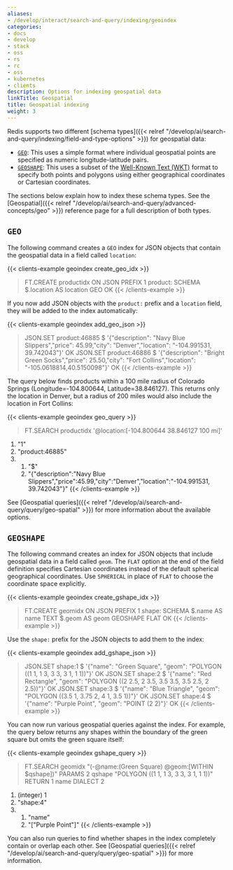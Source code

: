 ```yaml
---
aliases:
- /develop/interact/search-and-query/indexing/geoindex
categories:
- docs
- develop
- stack
- oss
- rs
- rc
- oss
- kubernetes
- clients
description: Options for indexing geospatial data
linkTitle: Geospatial
title: Geospatial indexing
weight: 3
---
```


Redis supports two different
[schema types]({{< relref "/develop/ai/search-and-query/indexing/field-and-type-options" >}})
for geospatial data:

-   [`GEO`](#geo): This uses a simple format where individual geospatial
    points are specified as numeric longitude-latitude pairs.
-   [`GEOSHAPE`](#geoshape): This uses a subset of the 
    [Well-Known Text (WKT)](https://en.wikipedia.org/wiki/Well-known_text_representation_of_geometry)
    format to specify both points and polygons using either geographical
    coordinates or Cartesian coordinates.

The sections below explain how to index these schema types. See the
[Geospatial]({{< relref "/develop/ai/search-and-query/advanced-concepts/geo" >}})
reference page for a full description of both types.

## `GEO`

The following command creates a `GEO` index for JSON objects that contain
the geospatial data in a field called `location`:

{{< clients-example geoindex create_geo_idx >}}
> FT.CREATE productidx ON JSON PREFIX 1 product: SCHEMA $.location AS location GEO
OK
{{< /clients-example >}}

If you now add JSON objects with the `product:` prefix and a `location` field,
they will be added to the index automatically:

{{< clients-example geoindex add_geo_json >}}
> JSON.SET product:46885 $ '{"description": "Navy Blue Slippers","price": 45.99,"city": "Denver","location": "-104.991531, 39.742043"}'
OK
> JSON.SET product:46886 $ '{"description": "Bright Green Socks","price": 25.50,"city": "Fort Collins","location": "-105.0618814,40.5150098"}'
OK
{{< /clients-example >}}

The query below finds products within a 100 mile radius of Colorado Springs
(Longitude=-104.800644, Latitude=38.846127). This returns only the location in
Denver, but a radius of 200 miles would also include the location in Fort Collins:

{{< clients-example geoindex geo_query >}}
> FT.SEARCH productidx '@location:[-104.800644 38.846127 100 mi]'
1) "1"
2) "product:46885"
3) 1) "$"
   2) "{\"description\":\"Navy Blue Slippers\",\"price\":45.99,\"city\":\"Denver\",\"location\":\"-104.991531, 39.742043\"}"
{{< /clients-example >}}

See [Geospatial queries]({{< relref "/develop/ai/search-and-query/query/geo-spatial" >}})
for more information about the available options.

## `GEOSHAPE`

The following command creates an index for JSON objects that include
geospatial data in a field called `geom`. The `FLAT` option at the end
of the field definition specifies Cartesian coordinates instead of
the default spherical geographical coordinates. Use `SPHERICAL` in
place of `FLAT` to choose the coordinate space explicitly.

{{< clients-example geoindex create_gshape_idx >}}
> FT.CREATE geomidx ON JSON PREFIX 1 shape: SCHEMA $.name AS name TEXT $.geom AS geom GEOSHAPE FLAT
OK
{{< /clients-example >}}

Use the `shape:` prefix for the JSON objects to add them to the index:

{{< clients-example geoindex add_gshape_json >}}
> JSON.SET shape:1 $ '{"name": "Green Square", "geom": "POLYGON ((1 1, 1 3, 3 3, 3 1, 1 1))"}'
OK
> JSON.SET shape:2 $ '{"name": "Red Rectangle", "geom": "POLYGON ((2 2.5, 2 3.5, 3.5 3.5, 3.5 2.5, 2 2.5))"}'
OK
> JSON.SET shape:3 $ '{"name": "Blue Triangle", "geom": "POLYGON ((3.5 1, 3.75 2, 4 1, 3.5 1))"}'
OK
> JSON.SET shape:4 $ '{"name": "Purple Point", "geom": "POINT (2 2)"}'
OK
{{< /clients-example >}}

You can now run various geospatial queries against the index. For
example, the query below returns any shapes within the boundary
of the green square but omits the green square itself:

{{< clients-example geoindex gshape_query >}}
> FT.SEARCH geomidx "(-@name:(Green Square) @geom:[WITHIN $qshape])" PARAMS 2 qshape "POLYGON ((1 1, 1 3, 3 3, 3 1, 1 1))" RETURN 1 name DIALECT 2

1) (integer) 1
2) "shape:4"
3) 1) "name"
   2) "[\"Purple Point\"]"
{{< /clients-example >}}

You can also run queries to find whether shapes in the index completely contain
or overlap each other. See
[Geospatial queries]({{< relref "/develop/ai/search-and-query/query/geo-spatial" >}})
for more information.
